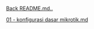 <a href="../README.md">Back README.md..</a>

<a href="README/01 - konfigurasi dasar mikrotik.md">01 - konfigurasi dasar mikrotik.md</a><br>